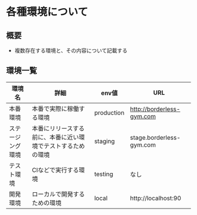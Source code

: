 # 各種環境について
## 概要
- 複数存在する環境と、その内容について記載する

## 環境一覧
|環境名|詳細|env値|URL|
|--|--|--|--|
|本番環境|本番で実際に稼働する環境|production|http://borderless-gym.com|
|ステージング環境|本番にリリースする前に、本番に近い環境でテストするための環境|staging|stage.borderless-gym.com|
|テスト環境|CIなどで実行する環境|testing|なし|
|開発環境|ローカルで開発するための環境|local|http://localhost:90|
